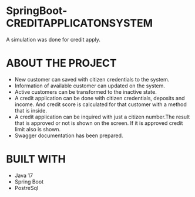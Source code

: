 # SpringBoot-CREDITAPPLICATONSYSTEM

A simulation was done for credit apply.

# ABOUT THE PROJECT
* New customer can saved with citizen credentials to the system.
* Information of available customer can updated on the system.
* Active customers can be transformed to the inactive state.
* A credit application can be done with citizen credentials, deposits and income. And credit score is calculated for that customer with a method that is inside.
* A credit application can be inquired with just a citizen number.The result that is approved or not is shown on the screen. If it is approved credit limit also is shown.
* Swagger documentation has been prepared.

# BUILT WITH
* Java 17
* Spring Boot
* PostreSql

